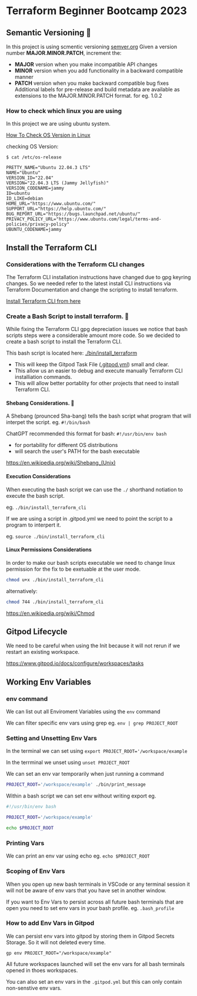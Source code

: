 # Terraform Beginner Bootcamp 2023

## Semantic Versioning :monkey:
In this project is using scmentic versioning [semver.org](https://semver.org/)
Given a version number **MAJOR.MINOR.PATCH**, increment the:
- **MAJOR** version when you make incompatible API changes
- **MINOR** version when you add functionality in a backward compatible manner
- **PATCH** version when you make backward compatible bug fixes
Additional labels for pre-release and build metadata are available as extensions to the MAJOR.MINOR.PATCH format.
for eg.  1.0.2

### How to check which linux you are using
In this project we are using ubuntu system.

[How To Check OS Version in Linux](
https://www.cyberciti.biz/faq/how-to-check-os-version-in-linux-command-line/)

checking OS Version:

```
$ cat /etc/os-release

PRETTY_NAME="Ubuntu 22.04.3 LTS"
NAME="Ubuntu"
VERSION_ID="22.04"
VERSION="22.04.3 LTS (Jammy Jellyfish)"
VERSION_CODENAME=jammy
ID=ubuntu
ID_LIKE=debian
HOME_URL="https://www.ubuntu.com/"
SUPPORT_URL="https://help.ubuntu.com/"
BUG_REPORT_URL="https://bugs.launchpad.net/ubuntu/"
PRIVACY_POLICY_URL="https://www.ubuntu.com/legal/terms-and-policies/privacy-policy"
UBUNTU_CODENAME=jammy
```

## Install the Terraform CLI

### Considerations with the Terraform CLI changes
The Terraform CLI installation instructions have changed due to gpg keyring changes. 
So we needed refer to the latest install CLI instructions via Terraform Documentation and change the scripting to install terraform.

[Install Terraform CLI from here ](https://developer.hashicorp.com/terraform/tutorials/aws-get-started/install-cli)

### Create a Bash Script to install terraform.  :penguin:

While fixing the Terraform CLI gpg depreciation issues we notice that bash scripts steps were a considerable amount more code. 
So we decided to create a bash script to install the Terraform CLI.

This bash script is located here: [./bin/install_terraform](./bin/install_terraform)

- This will keep the Gitpod Task File ([.gitpod.yml](.gitpod.yml)) small and clear.
- This allow us an easier to debug and execute manually Terraform CLI installiation commands.
- This will allow better portablity for other projects that need to install Terraform CLI.

#### Shebang Considerations.  :penguin:

A Shebang (prounced Sha-bang) tells the bash script what program that will interpet the script. eg. `#!/bin/bash`

ChatGPT recommended this format for bash: `#!/usr/bin/env bash`

- for portability for different OS distributions 
- will search the user's PATH for the bash executable

https://en.wikipedia.org/wiki/Shebang_(Unix)

#### Execution Considerations

When executing the bash script we can use the `./` shorthand notiation to execute the bash script.

eg. `./bin/install_terraform_cli`

If we are using a script in .gitpod.yml  we need to point the script to a program to interpert it.

eg. `source ./bin/install_terraform_cli`

#### Linux Permissions Considerations

In order to make our bash scripts executable we need to change linux permission for the fix to be exetuable at the user mode.

```sh
chmod u+x ./bin/install_terraform_cli
```

alternatively:

```sh
chmod 744 ./bin/install_terraform_cli
```

https://en.wikipedia.org/wiki/Chmod

## Gitpod Lifecycle

We need to be careful when using the Init because it will not rerun if we restart an existing workspace.

https://www.gitpod.io/docs/configure/workspaces/tasks

## Working Env Variables

### env command

We can list out all Enviroment Variables using the `env` command

We can filter specific env vars using grep eg. `env | grep PROJECT_ROOT`

### Setting and Unsetting Env Vars

In the terminal we can set using `export PROJECT_ROOT='/workspace/example`

In the terrminal we unset using `unset PROJECT_ROOT`

We can set an env var temporarily when just running a command

```sh
PROJECT_ROOT='/workspace/example' ./bin/print_message
```
Within a bash script we can set env without writing export eg.

```sh
#!/usr/bin/env bash

PROJECT_ROOT='/workspace/example'

echo $PROJECT_ROOT
```

### Printing Vars

We can print an env var using echo eg. `echo $PROJECT_ROOT`

### Scoping of Env Vars

When you open up new bash terminals in VSCode or any terminal session it will not be aware of env vars that you have set in another window.

If you want to Env Vars to persist across all future bash terminals that are open you need to set env vars in your bash profile. eg. `.bash_profile`

### How to add Env Vars in Gitpod

We can persist env vars into gitpod by storing them in Gitpod Secrets Storage. So it will not deleted every time.

```
gp env PROJECT_ROOT="/workspace/example"
```

All future workspaces launched will set the env vars for all bash terminals opened in thoes workspaces.

You can also set an env vars in the `.gitpod.yml` but this can only contain non-senstive env vars.
